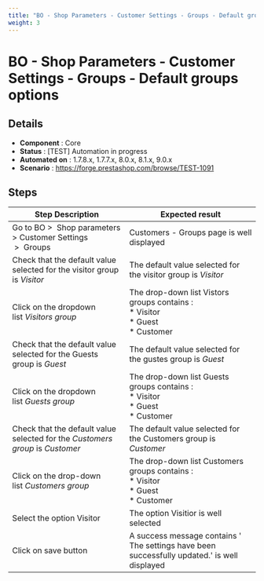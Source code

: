 ```yaml
---
title: "BO - Shop Parameters - Customer Settings - Groups - Default groups options"
weight: 3
---
```


# BO - Shop Parameters - Customer Settings - Groups - Default groups options
## Details
* **Component** : Core
* **Status** : [TEST] Automation in progress
* **Automated on** : 1.7.8.x, 1.7.7.x, 8.0.x, 8.1.x, 9.0.x
* **Scenario** : https://forge.prestashop.com/browse/TEST-1091

## Steps
| Step Description | Expected result |
| ----- | ----- |
| Go to BO >  Shop parameters > Customer Settings  >  Groups | Customers - Groups page is well displayed |
| Check that the default value selected for the visitor group is *Visitor* | The default value selected for the visitor group is *Visitor* |
| Click on the dropdown list *Visitors group* | The drop-down list Vistors groups contains :<br> * Visitor<br> * Guest<br> * Customer |
| Check that the default value selected for the Guests group is *Guest* | The default value selected for the gustes group is *Guest* |
| Click on the dropdown list *Guests group* | The drop-down list Guests groups contains :<br> * Visitor<br> * Guest<br> * Customer |
| Check that the default value selected for the *Customers group* is *Customer* | The default value selected for the Customers group is *Customer* |
| Click on the drop-down list *Customers group* | The drop-down list Customers groups contains :<br> * Visitor<br> * Guest<br> * Customer |
| Select the option Visitor | The option Visitior is well selected |
| Click on save button | A success message contains ' The settings have been successfully updated.'  is well displayed |
